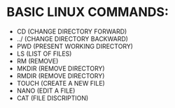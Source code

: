 # BASIC LINUX COMMANDS:
- CD (CHANGE DIRECTORY FORWARD)
- ../ (CHANGE DIRECTORY BACKWARD)
- PWD (PRESENT WORKING DIRECTORY)
- LS (LIST OF FILES)
- RM (REMOVE)
- MKDIR (REMOVE DIRECTORY)
- RMDIR (REMOVE DIRECTORY)
- TOUCH (CREATE A NEW FILE)
- NANO (EDIT A FILE)
- CAT (FILE DISCRIPTION)
